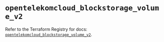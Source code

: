 # `opentelekomcloud_blockstorage_volume_v2`

Refer to the Terraform Registry for docs: [`opentelekomcloud_blockstorage_volume_v2`](https://registry.terraform.io/providers/opentelekomcloud/opentelekomcloud/1.36.14/docs/resources/blockstorage_volume_v2).
